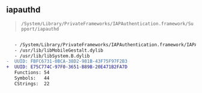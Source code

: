 ## iapauthd

> `/System/Library/PrivateFrameworks/IAPAuthentication.framework/Support/iapauthd`

```diff

   - /System/Library/PrivateFrameworks/IAPAuthentication.framework/IAPAuthentication
   - /usr/lib/libMobileGestalt.dylib
   - /usr/lib/libSystem.B.dylib
-  UUID: FBFC6731-0BCA-38D2-981B-43F75F97F2B3
+  UUID: E75C774C-97F0-3651-B89B-20E471B2FA7D
   Functions: 54
   Symbols:   44
   CStrings:  22

```
